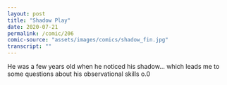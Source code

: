 ```yaml
---
layout: post
title: "Shadow Play"
date: 2020-07-21
permalink: /comic/206
comic-source: "assets/images/comics/shadow_fin.jpg"
transcript: ""
---
```


He was a few years old when he noticed his shadow... which leads me to some questions about his observational skills o.0
